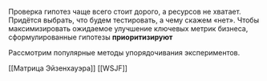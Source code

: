 Проверка гипотез чаще всего стоит дорого, а ресурсов не хватает. Придётся выбрать, что будем тестировать, а чему скажем «нет». Чтобы максимизировать ожидаемое улучшение ключевых метрик бизнеса, сформулированные гипотезы **приоритизируют** 

Рассмотрим популярные методы упорядочивания экспериментов.

[[Матрица Эйзенхауэра]]
[[WSJF]]
